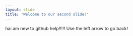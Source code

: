 ```yaml
---
layout: slide
title: "Welcome to our second slide!"
---
```

hai am new to github help!!!!!
Use the left arrow to go back!
